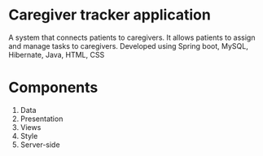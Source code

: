 # Caregiver tracker application
A system that connects patients to caregivers. It allows patients to assign and manage tasks to caregivers. Developed using Spring boot, MySQL, Hibernate, Java, HTML, CSS

# Components
1. Data
2. Presentation
3. Views
4. Style
5. Server-side
